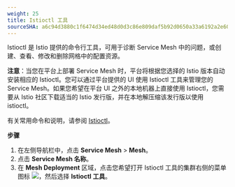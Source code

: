 ```yaml
---
weight: 25
title: Istioctl 工具
sourceSHA: a6c94d3880c1f6474d34ed48d0d3c86e809daf5b92d0650a33a6192a2e606329
---
```


Istioctl 是 Istio 提供的命令行工具，可用于诊断 Service Mesh 中的问题，或创建、查看、修改和删除网格中的配置资源。

**注意**：当您在平台上部署 Service Mesh 时，平台将根据您选择的 Istio 版本自动安装相应的 Istioctl。您可以通过平台提供的 UI 使用 Istioctl 工具来管理您的 Service Mesh。如果您希望在平台 UI 之外的本地机器上直接使用 Istioctl，您需要从 Istio 社区下载适当的 Istio 发行版，并在本地解压缩该发行版以使用 istioctl。

有关常用命令和说明，请参阅 [Istioctl](https://istio.io/latest/docs/reference/commands/istioctl/)。

**步骤**

1. 在左侧导航栏中，点击 **Service Mesh** > **Mesh**。
2. 点击 **Service Mesh 名称**。
3. 在 **Mesh Deployment** 区域，点击您希望打开 Istioctl 工具的集群右侧的菜单图标 ![](/zh/img/003point.png)，然后选择 **Istioctl 工具**。

